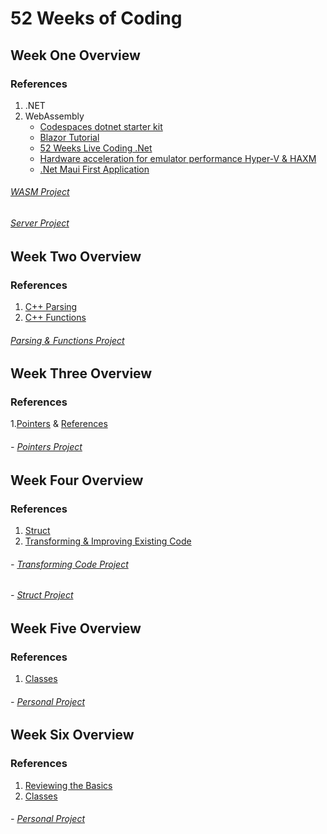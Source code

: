 # 52 Weeks of Coding

## Week One Overview
### References
1. .NET
2. WebAssembly
   - [Codespaces dotnet starter kit](https://github.com/beluxappdev00/codespaces-dotnetcore)
   - [Blazor Tutorial](https://dotnet.microsoft.com/en-us/learn/aspnet/blazor-cli-tutorial/install)
   - [52 Weeks Live Coding .Net](https://learning.oreilly.com/videos/52-weeks-net/08172022VIDEOPAIML/08172022VIDEOPAIML-c2_s0/)
   - [Hardware acceleration for emulator performance Hyper-V & HAXM](https://learn.microsoft.com/en-us/xamarin/android/get-started/installation/android-emulator/hardware-acceleration?tabs=vswin&pivots=windows#hyper-v)
   - [.Net Maui First Application](https://learn.microsoft.com/en-us/dotnet/maui/get-started/first-app?pivots=devices-windows&view=net-maui-7.0&tabs=vswin)
###### [WASM Project](https://github.com/ComputPhillip/BlazorWASM)
###### [Server Project](https://github.com/ComputPhillip/Blazor-Server-Example)
## Week Two Overview
### References
1. [C++ Parsing](https://www.youtube.com/watch?v=A9aNn6q-P6Y&t=303s)
2. [C++ Functions](https://www.youtube.com/watch?v=hsu15NcSSsc&list=PLvv0ScY6vfd8j-tlhYVPYgiIyXduu6m-L&index=19)
###### [Parsing & Functions Project](https://github.com/ComputPhillip/CS-programs/tree/main/labOne)
## Week Three Overview
### References
1.[Pointers](https://www.youtube.com/watch?v=hsu15NcSSsc) & [References](https://www.youtube.com/watch?v=DMCoTssyduM)
###### - [Pointers Project](https://github.com/ComputPhillip/CS-programs/tree/main/Jan24th)
## Week Four Overview
### References
1. [Struct](https://www.youtube.com/watch?v=hsu15NcSSsc)
2. [Transforming & Improving Existing Code](https://www.youtube.com/watch?v=vt_nPCNv0wA)
###### - [Transforming Code Project](https://github.com/ComputPhillip/CS-programs/tree/main/Lab2)
###### - [Struct Project](https://github.com/ComputPhillip/CS-programs/blob/main/HwStruct/copyProg1.cpp)
## Week Five Overview
### References
1. [Classes](https://www.youtube.com/watch?v=hsu15NcSSsc)
###### - [Personal Project](https://github.com/ComputPhillip/CS-programs/tree/main/programHW)
## Week Six Overview
### References
1. [Reviewing the Basics](https://learning.oreilly.com/library/view/a-tour-of/9780136823575/ch01.xhtml#sec1_5)
2. [Classes](###)
###### - [Personal Project](https://github.com/ComputPhillip/CS-programs/tree/main/programHW)


